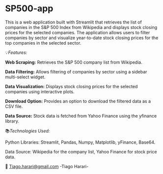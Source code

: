 # SP500-app

This is a web application built with Streamlit that retrieves the list of companies in the S&P 500 Index from Wikipedia and displays stock closing prices for the selected companies. The application allows users to filter companies by sector and visualize year-to-date stock closing prices for the top companies in the selected sector.

💡_Features:_

**Web Scraping:** Retrieves the S&P 500 company list from Wikipedia.

**Data Filtering:** Allows filtering of companies by sector using a sidebar multi-select widget.

**Data Visualization:** Displays stock closing prices for the selected companies using interactive plots.

**Download Option:** Provides an option to download the filtered data as a CSV file.

**Data Source:** Stock data is fetched from Yahoo Finance using the yfinance library.


📚_Technologies Used:_

Python Libraries: Streamlit, Pandas, Numpy, Matplotlib, yFinance, Base64.

Data Source: Wikipedia for the company list, Yahoo Finance for stock price data.

🌟 Tiago.harari@gmail.com
-Tiago Harari-
